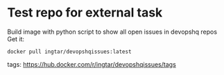 # Test repo for external task
Build image with python script to show all open issues in devopshq repos
Get it:
```
docker pull ingtar/devopshqissues:latest
```
tags: https://hub.docker.com/r/ingtar/devopshqissues/tags
